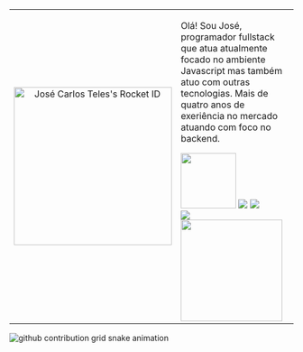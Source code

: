 <table cellpadding="0"  >
 <tr style="padding: 0" >
  <td align="top" width="40%">
   <div align="center" >
    <a href="https://app.rocketseat.com.br/me/josecarlosteles"><img src="https://app.rocketseat.com.br/api/rocketid/share?slug=josecarlosteles&type=card" width="280" alt="José Carlos Teles's Rocket ID"/></a>
   </div>
  </td>

  <td align="bottom">
   <p>
    Olá! Sou José, programador fullstack que atua atualmente focado no ambiente Javascript mas também atuo com outras tecnologias. Mais de quatro anos de exeriência no mercado atuando com foco no backend.
   </p>
    <a href="https://www.github.com/devjosecarlosteles">
 
   <div>
     <a href="https://vm.tiktok.com/ZMLTBssCo/"><img width="98px" src="https://img.shields.io/badge/TikTok-000000?style=for-the-badge&logo=tiktok&logoColor=white"></a>
     <a href="https://www.instagram.com/j0se_n3t0"><img src="https://img.shields.io/badge/Instagram-E4405F?style=for-the-badge&logo=instagram&logoColor=white" /></a>
     <a href="https://www.youtube.com/channel/UCUzMYYPG2UnSvom-NRt9C4Q"><img src="https://img.shields.io/badge/YouTube-FF0000?style=for-the-badge&logo=youtube&logoColor=white" /></a><br/>
     <a href="https://www.linkedin.com/in/josé-carlos-teles-4146a51b8/"><img src="https://img.shields.io/badge/LinkedIn-0077B5?style=for-the-badge&logo=linkedin&logoColor=white" /></a>
    </div>
        <img height="180em" src="https://github-readme-stats.vercel.app/api/top-langs/?username=devjosecarlosteles&layout=compact&langs_count=16&theme=dark"/>
  </td>  
 </tr>
</table>

<!-- github workflow  -->

 ![github contribution grid snake animation](https://raw.githubusercontent.com/devjosecarlosteles/devjosecarlosteles/output/github-contribution-grid-snake.svg)

